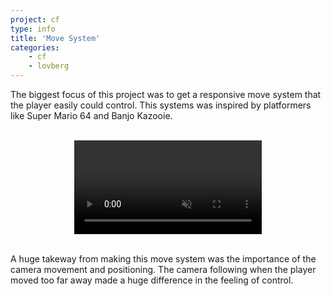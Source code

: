 ```yaml
---
project: cf
type: info
title: 'Move System'
categories: 
    - cf
    - lovberg
---
```


The biggest focus of this project was to get a responsive move system that the player easily could control. This systems was inspired by platformers like Super Mario 64 and Banjo Kazooie.

<br>
<center>
<video autoplay="autoplay" loop="loop" width="auto" height="auto" muted> 
<source src="/vid/videoplayback.mp4" type="video/mp4" /> 
</video>
</center>
<br>

A huge takeway from making this move system was the importance of the camera movement and positioning. The camera following when the player moved too far away made a huge difference in the feeling of control.